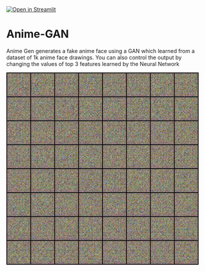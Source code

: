[![Open in Streamlit](https://static.streamlit.io/badges/streamlit_badge_black_white.svg)](https://share.streamlit.io/suyashsonawane/anime-gan/main/app.py)

# Anime-GAN 
Anime Gen generates a fake anime face using a GAN which learned from a dataset of 1k anime face drawings. You can also control the output by changing the values of top 3 features learned by the Neural Network

![image](ezgif-5-f45f6235c08b.gif)
